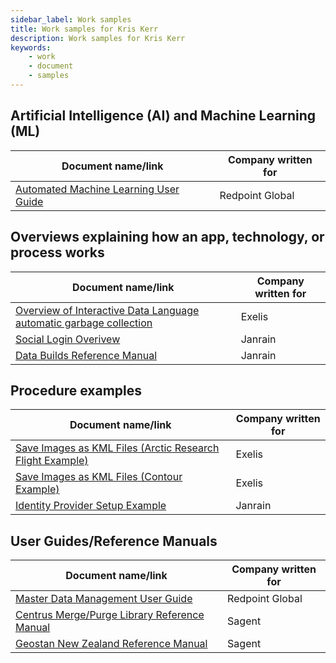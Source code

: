 ```yaml
---
sidebar_label: Work samples
title: Work samples for Kris Kerr
description: Work samples for Kris Kerr
keywords:
    - work
    - document
    - samples
---
```


## Artificial Intelligence (AI) and Machine Learning (ML)
| Document name/link | Company written for |
|--------------|-----------|
| [Automated Machine Learning User Guide](work-samples/redpoint-aml-user-guide.pdf) | Redpoint Global |

## Overviews explaining how an app, technology, or process works
| Document name/link | Company written for |
|--------------|-----------|
| [Overview of Interactive Data Language automatic garbage collection](work-samples/exelis-idl-automatic-garbage-collection-feature-and-how-to-use-it.pdf) | Exelis |
| [Social Login Overivew](work-samples/janrain-social-login-overview.pdf) | Janrain |
| [Data Builds Reference Manual](work-samples/sagent-data-builds-reference-manual.pdf) | Janrain |

## Procedure examples
| Document name/link | Company written for |
|--------------|-----------|
| [Save Images as KML Files (Arctic Research Flight Example)](work-samples/exelis-save-images-as-KML-files-arctic-research-flight-example.pdf) | Exelis |
| [Save Images as KML Files (Contour Example)](work-samples/exelis-save-images-as-KML-files-contour-example.pdf) | Exelis |
| [Identity Provider Setup Example](work-samples/janrain-identity-provider-setup-example.pdf) | Janrain |

## User Guides/Reference Manuals
| Document name/link | Company written for |
|--------------|-----------|
| [Master Data Management User Guide](work-samples/redpoint-master-data-management-user-guide.pdf) | Redpoint Global |
| [Centrus Merge/Purge Library Reference Manual](work-samples/sagent-centrus-merge-purge-library-reference-manual.pdf) | Sagent |
| [Geostan New Zealand Reference Manual](work-samples/sagent-geostan-new-zealand-reference-manual.pdf) | Sagent |